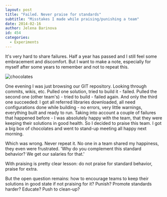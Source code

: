 ```yaml
---
layout: post
title: "Failed. Never praise for standards"
subtitle: "Misstakes I made while praising/punishing a team"
date: 2014-02-16
author: Jelena Barinova
id: 454
categories:
  - Experiments
---
```


It's very hard to share failures. Half a year has passed and I still feel some embracement and discomfort. But I want to make a note, especially for myself after some years to remember and not to repeat this.

<img src="{{ site.baseurl }}/img/post_img/chocolates.jpg" alt="chocolates" class="left" />

One evening I was just browsing our GIT repository. Looking through commits, wikis, etc. Pulled one solution, tried to build it - failed. Pulled the second one (other team's) - tried to build - failed again. And only the third one succeeded: I got all referred libraries downloaded, all need configurations done while building - no errors, very little warnings, everything built and ready to run. Taking into account a couple of failures that happened before - I was absolutely happy with the team, that they were keeping their solutions in good health. So I decided to praise this team. I got a big box of chocolates and went to stand-up meeting all happy next morning.

Which was wrong. Never repeat it. No one in a team shared my happiness, they even were frustrated. 'Why do you complement this standard behavior? We get our salaries for that.'

With praising is pretty clear lesson: do not praise for standard behavior, praise for extra.

But the open question remains: how to encourage teams to keep their solutions in good state if not praising for it? Punish? Promote standards harder? Educate? Push to clean-up?